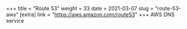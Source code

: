 +++
title = "Route 53"
weight = 33
date = 2021-03-07
slug = "route-53-aws"
[extra]
link = "https://aws.amazon.com/route53"
+++
AWS DNS service


